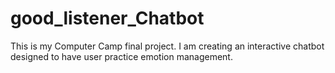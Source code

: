 # good_listener_Chatbot
This is my Computer Camp final project. I am creating an interactive chatbot designed to have user practice emotion management. 
